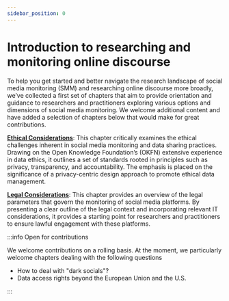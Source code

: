 ```yaml
---
sidebar_position: 0
---
```


# Introduction to researching and monitoring online discourse

To help you get started and better navigate the research landscape of social media monitoring (SMM) and researching online discourse more broadly, we’ve collected a first set of chapters that aim to provide orientation and guidance to researchers and practitioners exploring various options and dimensions of social media monitoring. We welcome additional content and have added a selection of chapters below that would make for great contributions.

**[Ethical Considerations](01_02_ethical-considerations)**: This chapter critically examines the ethical challenges inherent in social media monitoring and data sharing practices. Drawing on the Open Knowledge Foundation’s (OKFN) extensive experience in data ethics, it outlines a set of standards rooted in principles such as privacy, transparency, and accountability. The emphasis is placed on the significance of a privacy-centric design approach to promote ethical data management.

**[Legal Considerations](01_03_legal-considerations)**: This chapter provides an overview of the legal parameters that govern the monitoring of social media platforms. By presenting a clear outline of the legal context and incorporating relevant IT considerations, it provides a starting point for researchers and practitioners to ensure lawful engagement with these platforms.

:::info Open for contributions

We welcome contributions on a rolling basis. At the moment, we particularly welcome chapters dealing with the following questions 

- How to deal with "dark socials"?
- Data access rights beyond the European Union and the U.S.

:::